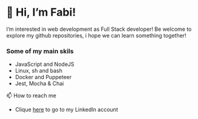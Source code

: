 # 👋 Hi, I’m Fabi!
I’m interested in web development as Full Stack developer!
Be welcome to explore my github repositories, i hope we can learn something together!

### Some of my main skils
- JavaScript and NodeJS
- Linux, sh and bash
- Docker and Puppeteer
- Jest, Mocha & Chai

📫 How to reach me 
- Clique [here](https://www.linkedin.com/in/fabiane-dorneles-4412071a8/) to go to my LinkedIn account
<!---
Dorneles-Fabiane/Dorneles-Fabiane is a ✨ special ✨ repository because its `README.md` (this file) appears on your GitHub profile.
You can click the Preview link to take a look at your changes.

- 🌱 I’m currently learning Python
- 💞️ I’m looking to collaborate on ...

--->
